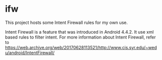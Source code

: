 # ifw
This project hosts some Intent Firewall rules for my own use.

Intent Firewall is a feature that was introduced in Android 4.4.2. It use xml based rules to filter intent. For more information about Intent Firewall, refer to https://web.archive.org/web/20170628113521/http://www.cis.syr.edu/~wedu/android/IntentFirewall/
